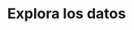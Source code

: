 ---
title: Explora los datos
weight: 4
menu: main
layout: explora-los-datos
  # identifier: explora-datos
---